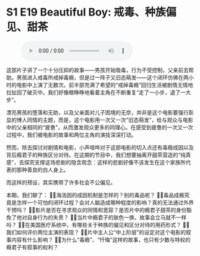 # S1 E19 Beautiful Boy: 戒毒、种族偏见、甜茶

<figure>
    <figcaption></figcaption>
    <audio
        controls
        src="./audio.mp3">
            Your browser does not support the
            <code>audio</code> element.
    </audio>
</figure>

<p>这部片子讲了一个十分压抑的故事——男孩开始吸毒，行为不受控制，父亲前去帮助。男孩进入戒毒所戒掉毒瘾，但是过一阵子又旧态萌发——这个闭环仿佛在两小时的电影中上演了无数次。前半部充满了希望的“戒掉毒瘾”回归生活被剧情无情地拉扯回了破灭中。我们好像眼睁睁地看着主角在不断重复“走了一小步，退了一大步”。</p>
<p>漂亮男孩的堕落和无助，以及父亲面对儿子困境的无奈，并非是这个电影要强行彰显的博人同情的主题，而是，这个电影用一次又一次”旧态萌发”，给与观众与电影中的父亲相同的“疲惫”，从而激发观众更多的同理心。在感受到疲惫的一次又一次过程中，我们被电影的故事和两位主角的演技深深打动。</p>
<p>然而，除去探讨对剧情和电影，小声喧哗对于这部电影的切入点还有毒瘾成因以及背后瘾君子的种族区分对待。在这期的节目中，我们想要抽离开甜茶营造的“纯真感”，去探究支撑这场悲剧的隐含观念：这样的悲剧好像不该发生在这个家族所代表的那种善良的白人身上。</p>
<p>而这样的预设，其实携带了许多社会不公偏见。</p>
<p>本期，我们聊了：
🙍‍♂️海洛因的成因机制是怎样的？别的毒品呢？
🙍‍♂️毒品成瘾究竟是怎样一个可怕的闭环过程？会对人脑造成哪种程度的影响？真的无法通过外界干预吗？
🙍‍♂️影片是否在寻求观众的同情和宽容？是否片中的瘾君子甜茶的身份豁免了他对自身行为的失责？
🙍‍♂️当片中瘾君子的肤色一换，故事会立马就不一样吗？
🙍‍♂️在美国医疗系统中，有哪些关于种族的偏见和区分对待的用药形式？
🙍‍♂️我们如何评价两位主演的表现？
🙍‍♂️片中主人公“中上阶层”的设定对这个电影的叙事内容有什么影响？
🙍‍♂️为什么“毒瘾”、“忏悔”这样的故事，也只有少数与特权的瘾君子有叙事的权利？</p>
